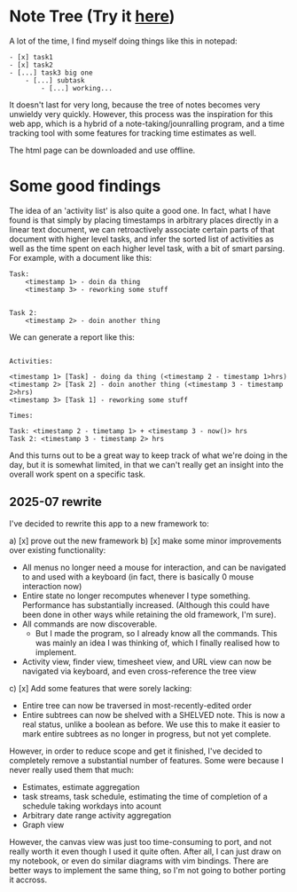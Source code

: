 # Note Tree (Try it [here](https://tejas-h5.github.io/Working-on-Tree))

A lot of the time, I find myself doing things like this in notepad:

```
- [x] task1
- [x] task2
- [...] task3 big one
    - [...] subtask
        - [...] working...
```

It doesn't last for very long, because the tree of notes becomes very unwieldy very quickly.
However, this process was the inspiration for this web app, which is a hybrid of a note-taking/jounralling program, 
and a time tracking tool with some features for tracking time estimates as well.

The html page can be downloaded and use offline.


# Some good findings

The idea of an 'activity list' is also quite a good one. In fact, what I have found is that simply by placing timestamps in arbitrary places directly in a linear text document,
we can retroactively associate certain parts of that document with higher level tasks, and infer the sorted list of activities as well as the time spent on each higher level task, with
a bit of smart parsing. For example, with a document like this:


```
Task:
    <timestamp 1> - doin da thing
    <timestamp 3> - reworking some stuff


Task 2:
    <timestamp 2> - doin another thing
```

We can generate a report like this:

```

Activities:

<timestamp 1> [Task] - doing da thing (<timestamp 2 - timestamp 1>hrs)
<timestamp 2> [Task 2] - doin another thing (<timestamp 3 - timestamp 2>hrs)
<timestamp 3> [Task 1] - reworking some stuff

Times:

Task: <timestamp 2 - timetamp 1> + <timestamp 3 - now()> hrs
Task 2: <timestamp 3 - timestamp 2> hrs

```

And this turns out to be a great way to keep track of what we're doing in the day, but it is somewhat limited, in that we can't really 
get an insight into the overall work spent on a specific task. 

## 2025-07 rewrite

I've decided to rewrite this app to a new framework to:

a) [x] prove out the new framework
b) [x] make some minor improvements over existing functionality:

- All menus no longer need a mouse for interaction, and can be navigated to and used with a keyboard (in fact, there is basically 0 mouse interaction now)
- Entire state no longer recomputes whenever I type something. Performance has substantially increased. (Although this could have been done in other ways while retaining the old framework, I'm sure).
- All commands are now discoverable. 
    - But I made the program, so I already know all the commands. This was mainly an idea I was thinking of, which I finally realised how to implement.
- Activity view, finder view, timesheet view, and URL view can now be navigated via keyboard, and even cross-reference the tree view

c) [x] Add some features that were sorely lacking:

- Entire tree can now be traversed in most-recently-edited order
- Entire subtrees can now be shelved with a SHELVED note. This is now a real status, unlike a boolean as before. We use this to make it easier to mark entire subtrees as no longer in progress, but not yet complete. 

However, in order to reduce scope and get it finished, I've decided to completely remove a substantial number of features.
Some were because I never really used them that much:

- Estimates, estimate aggregation
- task streams, task schedule, estimating the time of completion of a schedule taking workdays into acount
- Arbitrary date range activity aggregation
- Graph view

However, the canvas view was just too time-consuming to port, and not really worth it even though I used it quite often.
After all, I can just draw on my notebook, or even do similar diagrams with vim bindings.
There are better ways to implement the same thing, so I'm not going to bother porting it accross. 


